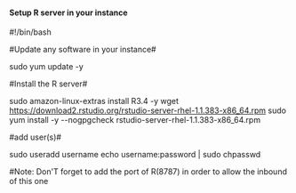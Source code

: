 
#### Setup R server in your instance ###

#!/bin/bash

#Update any software in your instance#

sudo yum update -y

#Install the R server#

sudo amazon-linux-extras install R3.4 -y
wget https://download2.rstudio.org/rstudio-server-rhel-1.1.383-x86_64.rpm
sudo yum install -y --nogpgcheck rstudio-server-rhel-1.1.383-x86_64.rpm


#add user(s)#

sudo useradd username
echo username:password | sudo chpasswd

#Note: Don'T forget to add the port of R(8787) in order to allow the inbound of this one
